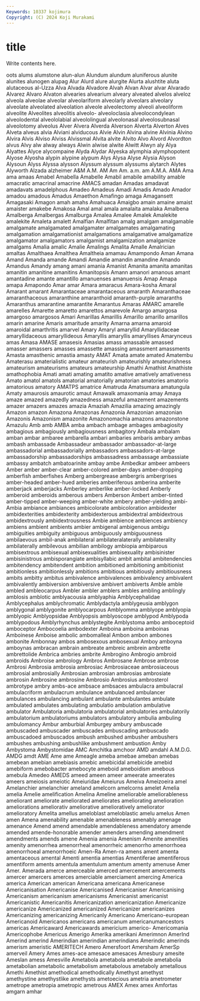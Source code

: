 ```yaml
---
Keywords: 10337 kojimura
Copyright: (C) 2024 Koji Murakami
---
```


# title

Write contents here.



oots alums alumstone alun-alun Alundum alundum aluniferous alunite alunites alunogen
alupag Alur Alurd alure alurgite Alurta alushtite aluta alutaceous al-Uzza
Alva Alvada Alvadore Alvah Alvan Alvar alvar Alvarado Alvarez Alvaro
Alvaton alvearies alvearium alveary alveated alvelos alveloz alveola alveolae alveolar
alveolariform alveolarly alveolars alveolary alveolate alveolated alveolation alveole alveolectomy alveoli
alveoliform alveolite Alveolites alveolitis alveolo- alveoloclasia alveolocondylean alveolodental alveololabial alveololingual
alveolonasal alveolosubnasal alveolotomy alveolus Alver Alvera Alverda Alverson Alverta Alverton
Alves Alveta alveus alvia Alviani alviducous Alvie Alvin Alvina alvine
Alvinia Alvino Alvira Alvis Alviso Alviss Alvissmal Alvita alvite Alvito
Alvo Alvord Alvordton alvus Alvy alw alway always Alwin alwise
alwite Alwitt Alwyn aly Alya Alyattes Alyce alycompaine Alyda Alydar
Alyeska alymphia alymphopotent Alyose Alyosha alypin alypine alypum Alys Alysa
Alyse Alysia Alyson Alysoun Alyss Alyssa alysson Alyssum alyssum alyssums
alytarch Alytes Alyworth Alzada alzheimer A&M A.M. AM Am Am.
a.m. am A.M.A. AMA Ama ama amaas Amabel Amabella Amabelle
Amabil amabile amability amable amacratic amacrinal amacrine AMACS amadan Amadas
amadavat amadavats amadelphous Amadeo Amadeus Amadi Amadis Amado Amador amadou
amadous Amadus Amaethon Amafingo amaga Amagansett Amagasaki Amagon amah amahs
Amahuaca Amaigbo amain amaine amaist amaister amakebe Amakosa Amal amal
amala amalaita amalaka Amalbena Amalberga Amalbergas Amalburga Amalea Amalee Amalek
Amalekite amalekite Amaleta amalett Amalfian Amalfitan amalg amalgam amalgamable amalgamate
amalgamated amalgamater amalgamates amalgamating amalgamation amalgamationist amalgamations amalgamative amalgamatize amalgamator
amalgamators amalgamist amalgamization amalgamize amalgams Amalia amalic Amalie Amalings Amalita
Amalle Amalrician amaltas Amalthaea Amalthea Amaltheia amamau Amampondo Aman Amana
Amand Amanda amande Amandi Amandie amandin amandine Amando Amandus Amandy
amang amani amania Amanist Amanita amanita amanitas amanitin amanitine amanitins
Amanitopsis Amann amanori amanous amant amantadine amante amantillo amanuenses amanuensis
Amap Amapa amapa Amapondo Amar amar Amara amaracus Amara-kosha Amaral
Amarant amarant Amarantaceae amarantaceous amaranth Amaranthaceae amaranthaceous amaranthine amaranthoid amaranth-purple
amaranths Amaranthus amarantine amarantite Amarantus Amaras AMARC amarelle amarelles Amarette
amaretto amarettos amarevole Amargo amargosa amargoso amargosos Amari Amarillas Amarillis
Amarillo amarillo amarillos amarin amarine Amaris amaritude amarity Amarna amarna
amaroid amaroidal amarthritis amarvel Amary Amaryl amaryllid Amaryllidaceae amaryllidaceous amaryllideous
Amaryllis amaryllis amaryllises Amarynceus amas Amasa AMASE amasesis Amasias amass
amassable amassed amasser amassers amasses amassette amassing amassment amassments Amasta
amasthenic amastia amasty AMAT Amata amate amated Amatembu Amaterasu amaterialistic
amateur amateurish amateurishly amateurishness amateurism amateurisms amateurs amateurship Amathi Amathist
Amathiste amathophobia Amati amati amating amatito amative amatively amativeness Amato
amatol amatols amatorial amatorially amatorian amatories amatorio amatorious amatory AMATPS
amatrice Amatruda Amatsumara amatungula Amaty amaurosis amaurotic amaut Amawalk amaxomania
amay Amaya amaze amazed amazedly amazedness amazeful amazement amazements amazer
amazers amazes amazia Amaziah Amazilia amazing amazingly Amazon amazon Amazona
Amazonas Amazonia Amazonian amazonian Amazonis Amazonism amazonite Amazonomachia amazons amazonstone
Amazulu Amb amb AMBA amba ambach ambage ambages ambagiosity ambagious
ambagiously ambagiousness ambagitory Ambala ambalam amban ambar ambaree ambarella ambari
ambaries ambaris ambary ambas ambash ambassade Ambassadeur ambassador ambassador-at-large ambassadorial
ambassadorially ambassadors ambassadors-at-large ambassadorship ambassadorships ambassadress ambassage ambassiate ambassy ambatch
ambatoarinite ambay ambe Ambedkar ambeer ambeers Amber amber amber-clear amber-colored
amber-days amber-dropping amberfish amberfishes Amberg ambergrease ambergris ambergrises amber-headed amber-hued
amberies amberiferous amberina amberite amberjack amberjacks Amberley amberlike amber-locked Amberly
amberoid amberoids amberous ambers Amberson Ambert amber-tinted amber-tipped amber-weeping amber-white
ambery amber-yielding ambi- Ambia ambiance ambiances ambicolorate ambicoloration ambidexter ambidexterities
ambidexterity ambidexterous ambidextral ambidextrous ambidextrously ambidextrousness Ambie ambience ambiences ambiency
ambiens ambient ambients ambier ambigenal ambigenous ambigu ambiguities ambiguity ambiguous
ambiguously ambiguousness ambilaevous ambil-anak ambilateral ambilateralaterally ambilaterality ambilaterally ambilevous ambilian
ambilogy ambiopia ambiparous ambisextrous ambisexual ambisexualities ambisexuality ambisinister ambisinistrous ambisporangiate
ambisyllabic ambit ambital ambitendencies ambitendency ambitendent ambition ambitioned ambitioning ambitionist
ambitionless ambitionlessly ambitions ambitious ambitiously ambitiousness ambits ambitty ambitus ambivalence
ambivalences ambivalency ambivalent ambivalently ambiversion ambiversive ambivert ambiverts Amble amble
ambled ambleocarpus Ambler ambler amblers ambles ambling amblingly amblosis amblotic
amblyacousia amblyaphia Amblycephalidae Amblycephalus amblychromatic Amblydactyla amblygeusia amblygon amblygonal amblygonite
amblyocarpous Amblyomma amblyope amblyopia amblyopic Amblyopsidae Amblyopsis amblyoscope amblypod Amblypoda
amblypodous Amblyrhynchus amblystegite Amblystoma ambo amboceptoid amboceptor Ambocoelia ambodexter Amboina
amboina amboinas Amboinese Amboise ambolic ambomalleal Ambon ambon ambones ambonite
Ambonnay ambos ambosexous ambosexual Amboy amboyna amboynas ambracan ambrain ambreate
ambreic ambrein ambrette ambrettolide Ambrica ambries ambrite Ambrogino Ambrogio ambroid
ambroids Ambroise ambrology Ambros Ambrosane Ambrose ambrose Ambrosi Ambrosia ambrosia
ambrosiac Ambrosiaceae ambrosiaceous ambrosial ambrosially Ambrosian ambrosian ambrosias ambrosiate ambrosin
Ambrosine ambrosine Ambrosio Ambrosius ambrosterol ambrotype ambry ambs-ace ambsace ambsaces
ambulacra ambulacral ambulacriform ambulacrum ambulance ambulanced ambulancer ambulances ambulancing ambulant
ambulante ambulantes ambulate ambulated ambulates ambulating ambulatio ambulation ambulative ambulator
Ambulatoria ambulatoria ambulatorial ambulatories ambulatorily ambulatorium ambulatoriums ambulators ambulatory ambulia
ambuling ambulomancy Ambur amburbial Amburgey ambury ambuscade ambuscaded ambuscader ambuscades
ambuscading ambuscado ambuscadoed ambuscados ambush ambushed ambusher ambushers ambushes ambushing
ambushlike ambushment ambustion Amby Ambystoma Ambystomidae AMC Amchitka amchoor AMD
amdahl A.M.D.G. AMDG amdt AME Ame ame Ameagle ameba amebae
ameban amebas amebean amebian amebiasis amebic amebicidal amebicide amebid amebiform
amebobacter amebocyte ameboid ameboidism amebous amebula Amedeo AMEDS ameed ameen
ameer ameerate ameerates ameers ameiosis ameiotic Ameiuridae Ameiurus Ameiva Ameizoeira
amel Amelanchier amelanchier ameland amelcorn amelcorns amelet Amelia amelia Amelie
amelification Amelina Ameline ameliorable ameliorableness ameliorant ameliorate ameliorated ameliorates ameliorating
amelioration ameliorations ameliorativ ameliorative amelioratively ameliorator amelioratory Amelita amellus ameloblast
ameloblastic amelu amelus Amen amen Amena amenability amenable amenableness amenably
amenage amenance Amend amend amendable amendableness amendatory amende amended amende-honorable
amender amenders amending amendment amendments amends amene Amenia amenia Amenism
Amenite amenities amenity amenorrhea amenorrheal amenorrheic amenorrho amenorrhoea amenorrhoeal amenorrhoeic
Amen-Ra Amen-ra amens ament amenta amentaceous amental Amenti amentia amentias
Amentiferae amentiferous amentiform aments amentula amentulum amentum amenty amenuse Amer
Amer. Amerada amerce amerceable amerced amercement amercements amercer amercers amerces
amerciable amerciament amercing America america American american Americana americana Americanese
Americanisation Americanise Americanised Americaniser Americanising Americanism americanism americanisms Americanist americanist
Americanistic Americanitis Americanization americanization Americanize americanize Americanized americanized Americanizer americanizes
Americanizing americanizing Americanly Americano Americano-european Americanoid Americanos americans americanum americanumancestors
americas Americaward Americawards americium americo- Americomania Americophobe Americus Amerigo Amerika
amerikani Amerimnon AmerInd Amerind amerind Amerindian amerindian amerindians Amerindic amerinds
amerism ameristic AMERITECH Amero Amersfoort Amersham AmerSp amerveil Amery Ames
ames-ace amesace amesaces Amesbury amesite Ameslan amess Amesville Ametabola ametabola
ametabole ametabolia ametabolian ametabolic ametabolism ametabolous ametaboly ametallous Amethi Amethist
amethodical amethodically Amethyst amethyst amethystine amethystlike amethysts ametoecious ametria ametrometer
ametrope ametropia ametropic ametrous AMEX Amex amex Amfortas amgarn amhar
